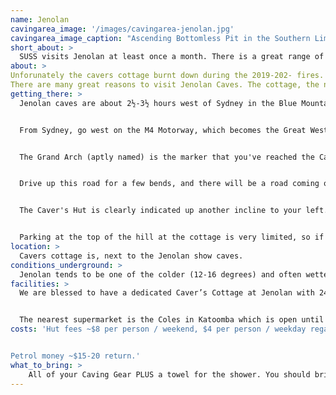 ```yaml
---
name: Jenolan
cavingarea_image: '/images/cavingarea-jenolan.jpg'
cavingarea_image_caption: "Ascending Bottomless Pit in the Southern Limstone. Photo: Rafid Morshedi"
short_about: >
  SUSS visits Jenolan at least once a month. There is a great range of trips possible; so it is a great destination for beginners and repeat trips!
about: >
Unforunately the cavers cottage burnt down during the 2019-202- fires. These notes are from before that time. your trip leader will email you regarding accomodation/camping.
There are many great reasons to visit Jenolan Caves. The cottage, the nearby tourist caves and range of activities available mean that it is a great place for beginners. Also, it's relatively close to Sydney. SUSS visits Jenolan at least once a month. It's almost a second home to many of us, and is the location of most of our projects. There is a great range of trips possible; some are quite challenging while others are quite easy, so it is a great destination for beginners and repeat trips!
getting_there: >
  Jenolan caves are about 2½-3½ hours west of Sydney in the Blue Mountains, near Oberon​​​​.​​


  From Sydney, go west on the M4 Motorway, which becomes the Great Western Highway. Drive past Katoomba. Turn left at the Jenolan Caves turnoff and continue along this road.


  The Grand Arch (aptly named) is the marker that you've reached the Caves. Drive through the Arch, through the tourist area, and at the top of the small rise at the car park turn right.


  Drive up this road for a few bends, and there will be a road coming off it going uphill and to the right. It has a discreet road sign that says 'Fire Brigade'. It should take you past a few cottages.


  The Caver's Hut is clearly indicated up another incline to your left. This is quite a steep, rough dirt track, so if you have a car with low clearance, you might like to park on the side of the road at the bottom of the drive way.


  Parking at the top of the hill at the cottage is very limited, so if you do make it to the top, make sure you try to park in a way that leaves as much space as possible for other cars.
location: >
  Cavers cottage is, next to the Jenolan show caves.
conditions_underground: >
  Jenolan tends to be one of the colder (12-16 degrees) and often wetter caving areas. You will need thermals as well as shoes that can handle the slippery and muddy conditions. Many members prefer gumboots to Dunlop Volleys or sandshoes for their trips here. Many of the caves at Jenolan are quite wet and muddy, particularly where we go!
facilities: >
  We are blessed to have a dedicated Caver’s Cottage at Jenolan with 240V power, stove, fridge, toaster, kettle, microwave, hot shower, flush toilet, running water, bunk beds with some mattresses and plenty of cooking utensils, plates and cutlery. There is a hose and bench just outside the cottage that you can use to clean your caving gear as well – very handy for week-long trips!


  The nearest supermarket is the Coles in Katoomba which is open until midnight on Friday nights. If you are being driven up by someone else check with them as to whether they plan on shopping on the way (ideally before the day you drive up). There is some food available at Caves House in the tourist area, but this is expensive and can be inconvenient to access.
costs: 'Hut fees ~$8 per person / weekend, $4 per person / weekday regardless of whether you sleep in the cottage, garage or your car.


Petrol money ~$15-20 return.'
what_to_bring: >
    All of your Caving Gear PLUS a towel for the shower. You should bring warm gear for outside the caves as it can get quite cool late in the day, even during summer. A roll mat can be a good idea on busier trips if all the mattresses are being used.
---
```

